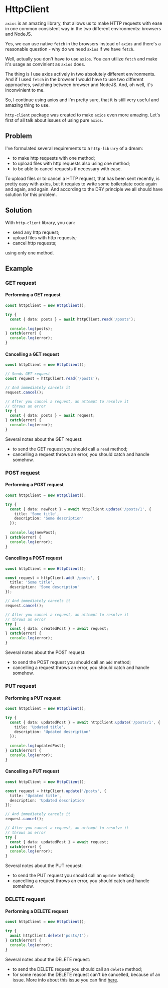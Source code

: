 # HttpClient

`axios` is an amazing library, that allows us to make HTTP requests with ease in one common consistent way in the two different environments: browsers and NodeJS. 

Yes, we can use native `fetch` in the browsers instead of `axios` and there's a reasonable question - why do we need `axios` if we have `fetch`.

Well, actually you don't have to use `axios`. You can utilize `fetch` and make it's usage as convinient as `axios` does.

The thing is I use axios actively in two absolutely different environments. And if I used `fetch` in the browser I would have to use two different approaches, switching between browser and NodeJS. And, oh well, it's inconvinient to me.

So, I continue using axios and I'm pretty sure, that it is still very useful and amazing thing to use.

`http-client` package was created to make `axios` even more amazing. Let's first of all talk about issues of using pure `axios`.

## Problem

I've formulated several requirements to a `http-library` of a dream:
- to make http requests with one method;
- to upload files with http requests also using one method;
- to be able to cancel requests if necessary with ease.

To upload files or to cancel a HTTP request, that has been sent recently, is pretty easy with axios, but it requies to write some boilerplate code again and again, and again. And according to the DRY principle we all should have solution for this problem. 

## Solution

With `http-client` library, you can:

- send any http request;
- upload files with http requests;
- cancel http requests;

using only one method.

## Example

### GET request

#### Performing a GET request

```typescript
const httpClient = new HttpClient();

try {
  const { data: posts } = await httpClient.read('/posts');
  
  console.log(posts);
} catch(error) {
  console.log(error);
}
```

#### Cancelling a GET request

```typescript
const httpClient = new HttpClient();

// Sends GET request
const request = httpClient.read('/posts');

// And immediately cancels it
request.cancel();

// After you cancel a request, an attempt to resolve it 
// throws an error
try {
  const { data: posts } = await request;
} catch(error) {
  console.log(error);
}
```

Several notes about the GET request:

- to send the GET request you should call a `read` method;
- cancelling a request throws an error, you should catch and handle somehow.

### POST request

#### Performing a POST request

```typescript
const httpClient = new HttpClient();

try {
  const { data: newPost } = await httpClient.update('/posts/1', { 
    title: 'Some title', 
    description: 'Some description' 
  });
  
  console.log(newPost);
} catch(error) {
  console.log(error);
}
```

#### Cancelling a POST request

```typescript
const httpClient = new HttpClient();

const request = httpClient.add('/posts', { 
  title: 'Some title', 
  description: 'Some description' 
});

// And immediately cancels it
request.cancel();

// After you cancel a request, an attempt to resolve it 
// throws an error
try {
  const { data: createdPost } = await request;
} catch(error) {
  console.log(error);
}
```

Several notes about the POST request:

- to send the POST request you should call an `add` method;
- cancelling a request throws an error, you should catch and handle somehow.

### PUT request

#### Performing a PUT request

```typescript
const httpClient = new HttpClient();

try {
  const { data: updatedPost } = await httpClient.update('/posts/1', { 
    title: 'Updated title', 
    description: 'Updated description' 
  });
  
  console.log(updatedPost);
} catch(error) {
  console.log(error);
}
```

#### Cancelling a PUT request

```typescript
const httpClient = new HttpClient();

const request = httpClient.update('/posts', { 
  title: 'Updated title', 
  description: 'Updated description' 
});

// And immediately cancels it
request.cancel();

// After you cancel a request, an attempt to resolve it 
// throws an error
try {
  const { data: updatedPost } = await request;
} catch(error) {
  console.log(error);
}
```

Several notes about the PUT request:

- to send the PUT request you should call an `update` method;
- cancelling a request throws an error, you should catch and handle somehow.

### DELETE request

#### Performing a DELETE request

```typescript
const httpClient = new HttpClient();

try {
  await httpClient.delete('posts/1');
} catch(error) {
  console.log(error);
}
```

Several notes about the DELETE request:

- to send the DELETE request you should call an `delete` method;
- for some reason the DELETE request can't be cancelled, because of an issue. More info about this issue you can find [here](https://github.com/axios/axios/issues/2720). 

